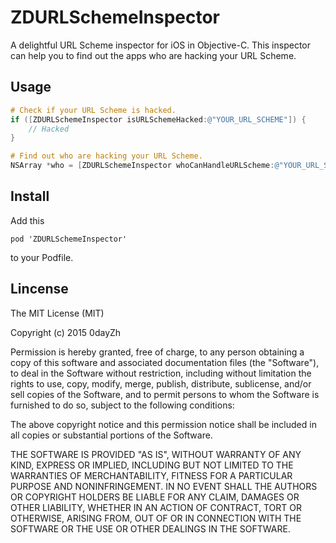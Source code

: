 # ZDURLSchemeInspector

A delightful URL Scheme inspector for iOS in Objective-C. This inspector can help you to find out the apps who are hacking your URL Scheme.

## Usage

```Objective-C
# Check if your URL Scheme is hacked.
if ([ZDURLSchemeInspector isURLSchemeHacked:@"YOUR_URL_SCHEME"]) {
	// Hacked
}
```

```Objective-C
# Find out who are hacking your URL Scheme.
NSArray *who = [ZDURLSchemeInspector whoCanHandleURLScheme:@"YOUR_URL_SCHEME"];
```

## Install

Add this

```
pod 'ZDURLSchemeInspector'
```

to your Podfile.

## Lincense

The MIT License (MIT)

Copyright (c) 2015 0dayZh

Permission is hereby granted, free of charge, to any person obtaining a copy
of this software and associated documentation files (the "Software"), to deal
in the Software without restriction, including without limitation the rights
to use, copy, modify, merge, publish, distribute, sublicense, and/or sell
copies of the Software, and to permit persons to whom the Software is
furnished to do so, subject to the following conditions:

The above copyright notice and this permission notice shall be included in all
copies or substantial portions of the Software.

THE SOFTWARE IS PROVIDED "AS IS", WITHOUT WARRANTY OF ANY KIND, EXPRESS OR
IMPLIED, INCLUDING BUT NOT LIMITED TO THE WARRANTIES OF MERCHANTABILITY,
FITNESS FOR A PARTICULAR PURPOSE AND NONINFRINGEMENT. IN NO EVENT SHALL THE
AUTHORS OR COPYRIGHT HOLDERS BE LIABLE FOR ANY CLAIM, DAMAGES OR OTHER
LIABILITY, WHETHER IN AN ACTION OF CONTRACT, TORT OR OTHERWISE, ARISING FROM,
OUT OF OR IN CONNECTION WITH THE SOFTWARE OR THE USE OR OTHER DEALINGS IN THE
SOFTWARE.
